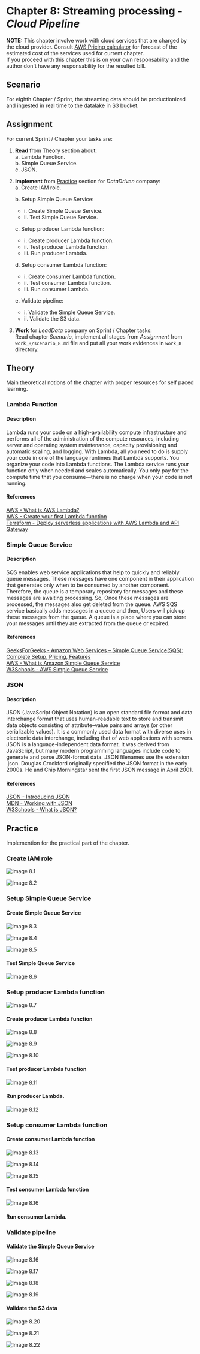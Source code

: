 # **Chapter 8:** Streaming processing - *Cloud Pipeline*

**NOTE:** This chapter involve work with cloud services that are charged by the cloud provider. Consult [AWS Pricing calculator](https://calculator.aws/#/) for forecast of the estimated cost of the services used for current chapter.\
If you proceed with this chapter this is on your own responsability and the author don't have any responsability for the resulted bill.

## Scenario
For eighth Chapter / Sprint, the streaming data should be productionized and ingested in real time to the datalake in S3 bucket.

## Assignment
For current Sprint / Chapter your tasks are:
1. **Read** from [Theory](#theory) section about:\
    a. Lambda Function.\
    b. Simple Queue Service.\
    c. JSON.

2. **Implement** from [Practice](#practice) section for *DataDriven* company:\
    a. Create IAM role.

    b. Setup Simple Queue Service:
    * i. Create Simple Queue Service.
    * ii. Test Simple Queue Service.

    c. Setup producer Lambda function:
    * i. Create producer Lambda function.
    * ii. Test producer Lambda function.
    * iii. Run producer Lambda.

    d. Setup consumer Lambda function:
    * i. Create consumer Lambda function.
    * ii. Test consumer Lambda function.
    * iii. Run consumer Lambda.

    e. Validate pipeline:
    * i. Validate the Simple Queue Service.
    * ii. Validate the S3 data.

3. **Work** for *LeadData* company on Sprint / Chapter tasks:\
Read chapter *Scenario*, implement all stages from *Assignment* from `work_8/scenario_8.md` file and put all your work evidences in `work_8` directory.

## Theory
Main theoretical notions of the chapter with proper resources for self paced learning.

### Lambda Function
#### Description
Lambda runs your code on a high-availability compute infrastructure and performs all of the administration of the compute resources, including server and operating system maintenance, capacity provisioning and automatic scaling, and logging. With Lambda, all you need to do is supply your code in one of the language runtimes that Lambda supports. You organize your code into Lambda functions. The Lambda service runs your function only when needed and scales automatically. You only pay for the compute time that you consume—there is no charge when your code is not running.
#### References
[AWS - What is AWS Lambda?](https://docs.aws.amazon.com/lambda/latest/dg/welcome.html)\
[AWS - Create your first Lambda function](https://docs.aws.amazon.com/lambda/latest/dg/getting-started.html)\
[Terraform - Deploy serverless applications with AWS Lambda and API Gateway](https://developer.hashicorp.com/terraform/tutorials/aws/lambda-api-gateway)

### Simple Queue Service
#### Description
SQS enables web service applications that help to quickly and reliably queue messages. These messages have one component in their application that generates only when to be consumed by another component. Therefore, the queue is a temporary repository for messages and these messages are awaiting processing. So, Once these messages are processed, the messages also get deleted from the queue. AWS SQS service basically adds messages in a queue and then, Users will pick up these messages from the queue. A queue is a place where you can store your messages until they are extracted from the queue or expired.
#### References
[GeeksForGeeks - Amazon Web Services – Simple Queue Service(SQS): Complete Setup, Pricing, Features](https://www.geeksforgeeks.org/aws-sqs/)\
[AWS - What is Amazon Simple Queue Service](https://docs.aws.amazon.com/AWSSimpleQueueService/latest/SQSDeveloperGuide/welcome.html)\
[W3Schools - AWS Simple Queue Service](https://www.w3schools.com/aws/aws_cloudessentials_awssqs.php)

### JSON
#### Description
JSON (JavaScript Object Notation) is an open standard file format and data interchange format that uses human-readable text to store and transmit data objects consisting of attribute–value pairs and arrays (or other serializable values). It is a commonly used data format with diverse uses in electronic data interchange, including that of web applications with servers. JSON is a language-independent data format. It was derived from JavaScript, but many modern programming languages include code to generate and parse JSON-format data. JSON filenames use the extension .json. Douglas Crockford originally specified the JSON format in the early 2000s. He and Chip Morningstar sent the first JSON message in April 2001.
#### References
[JSON - Introducing JSON](https://www.json.org/json-en.html)\
[MDN - Working with JSON](https://developer.mozilla.org/en-US/docs/Learn/JavaScript/Objects/JSON)\
[W3Schools - What is JSON?](https://www.w3schools.com/whatis/whatis_json.asp)

## Practice
Implemention for the practical part of the chapter.

### Create IAM role
![Image 8.1](../media/image_8.1.PNG)

![Image 8.2](../media/image_8.2.PNG)

### Setup Simple Queue Service
#### Create Simple Queue Service
![Image 8.3](../media/image_8.3.PNG)

![Image 8.4](../media/image_8.4.PNG)

![Image 8.5](../media/image_8.5.PNG)

#### Test Simple Queue Service
![Image 8.6](../media/image_8.6.PNG)

### Setup producer Lambda function
![Image 8.7](../media/image_8.7.PNG)

#### Create producer Lambda function

![Image 8.8](../media/image_8.8.PNG)

![Image 8.9](../media/image_8.9.PNG)

![Image 8.10](../media/image_8.10.PNG)

#### Test producer Lambda function
![Image 8.11](../media/image_8.11.PNG)

#### Run producer Lambda.
![Image 8.12](../media/image_8.12.PNG)

### Setup consumer Lambda function
#### Create consumer Lambda function
![Image 8.13](../media/image_8.13.PNG)

![Image 8.14](../media/image_8.14.PNG)

![Image 8.15](../media/image_8.15.PNG)

#### Test consumer Lambda function
![Image 8.16](../media/image_8.16.PNG)

#### Run consumer Lambda.

### Validate pipeline
#### Validate the Simple Queue Service
![Image 8.16](../media/image_8.16.PNG)

![Image 8.17](../media/image_8.17.PNG)

![Image 8.18](../media/image_8.18.PNG)

![Image 8.19](../media/image_8.19.PNG)

#### Validate the S3 data
![Image 8.20](../media/image_8.20.PNG)

![Image 8.21](../media/image_8.21.PNG)

![Image 8.22](../media/image_8.22.PNG)